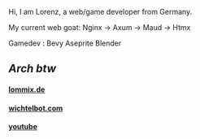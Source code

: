 Hi, I am Lorenz, a web/game developer from Germany.

My current web goat: Nginx -> Axum -> Maud -> Htmx

Gamedev : Bevy Aseprite Blender

*Arch btw*
---

#### [lommix.de](https://lommix.de)
#### [wichtelbot.com](https://wichtelbot.com)
#### [youtube](https://www.youtube.com/channel/UCd1BUXaUHWnnNLWknIgxFHg)
